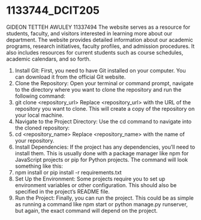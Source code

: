 # 1133744_DCIT205
GIDEON TETTEH AWULEY
11337494
The website serves as a resource for students, faculty, and visitors interested in learning more about our department. The website provides detailed information about our academic programs, research initiatives, faculty profiles, and admission procedures. It also includes resources for current students such as course schedules, academic calendars, and so forth.
1.	Install Git: First, you need to have Git installed on your computer. You can download it from the official Git website.
2.	Clone the Repository: Open your terminal or command prompt, navigate to the directory where you want to clone the repository and run the following command:
3.	git clone <repository_url>
Replace <repository_url> with the URL of the repository you want to clone. This will create a copy of the repository on your local machine.
4.	Navigate to the Project Directory: Use the cd command to navigate into the cloned repository:
5.	cd <repository_name>
Replace <repository_name> with the name of your repository.
6.	Install Dependencies: If the project has any dependencies, you’ll need to install them. This is usually done with a package manager like npm for JavaScript projects or pip for Python projects. The command will look something like this:
7.	npm install
or
pip install -r requirements.txt
8.	Set Up the Environment: Some projects require you to set up environment variables or other configuration. This should also be specified in the project’s README file.
9.	Run the Project: Finally, you can run the project. This could be as simple as running a command like npm start or python manage.py runserver, but again, the exact command will depend on the project.
